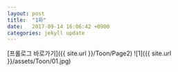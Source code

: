 ```yaml
---
layout: post
title:  "1화"
date:   2017-09-14 16:06:42 +0900
categories: jekyll update
---
```


[프롤로그 바로가기]({{ site.url }}/Toon/Page2)
![1]({{ site.url }}/assets/Toon/01.jpg)